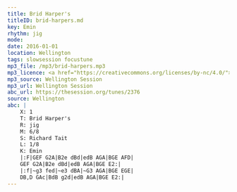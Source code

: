```yaml
---
title: Brid Harper's
titleID: brid-harpers.md
key: Emin
rhythm: jig
mode:
date: 2016-01-01
location: Wellington
tags: slowsession focustune
mp3_file: /mp3/brid-harpers.mp3
mp3_licence: <a href="https://creativecommons.org/licenses/by-nc/4.0/">CC-BY-NC-4.0</a>
mp3_source: Wellington Session
mp3_url: Wellington Session
abc_url: https://thesession.org/tunes/2376
source: Wellington
abc: |
    X: 1
    T: Brid Harper's
    R: jig
    M: 6/8
    S: Richard Tait
    L: 1/8
    K: Emin
    |:F|GEF G2A|B2e dBd|edB AGA|BGE AFD|
    GEF G2A|B2e dBd|edB AGA|BGE E2:|
    |:f|~g3 fed|~e3 dBA|~G3 AGA|BGE EGE|
    DB,D GAc|BdB g2d|edB AGA|BGE E2:|
---
```

